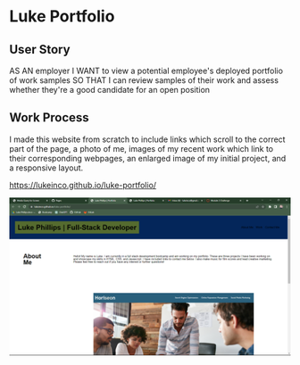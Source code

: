 # Luke Portfolio

## User Story
AS AN employer
I WANT to view a potential employee's deployed portfolio of work samples
SO THAT I can review samples of their work and assess whether they're a good candidate for an open position

## Work Process
I made this website from scratch to include links which scroll to the correct part of the page, a photo of me, images of my recent work which link to their corresponding webpages, an enlarged image of my initial project, and a responsive layout.

https://lukeinco.github.io/luke-portfolio/

![Alt text](image.png)